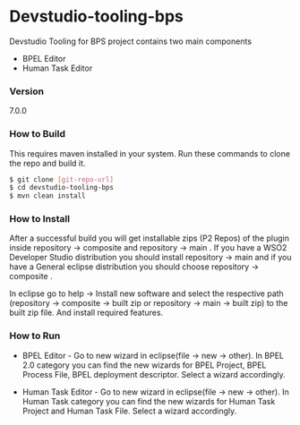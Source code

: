 # Devstudio-tooling-bps

Devstudio Tooling for BPS project contains two main components

  - BPEL Editor
  - Human Task Editor

### Version
7.0.0

### How to Build
This requires maven installed in your system. Run these commands to clone the repo and build it.
```sh
$ git clone [git-repo-url]
$ cd devstudio-tooling-bps
$ mvn clean install
```
### How to Install

After a successful build you will get installable zips (P2 Repos) of the plugin inside repository -> composite and repository -> main . If you have a WSO2 Developer Studio distribution you should install repository -> main and if you have a General eclipse distribution you should choose repository -> composite . 

In eclipse go to help -> Install new software and select the respective path (repository -> composite -> built zip or repository -> main -> built zip)  to the built zip file. And install required features.

### How to Run

- BPEL Editor - Go to new wizard in eclipse(file -> new -> other). In BPEL 2.0 category you can find the new wizards for BPEL Project, BPEL Process File, BPEL deployment descriptor. Select a wizard accordingly.

- Human Task Editor - Go to new wizard in eclipse(file -> new -> other). In Human Task category you can find the new wizards for Human Task Project and Human Task File. Select a wizard accordingly.



